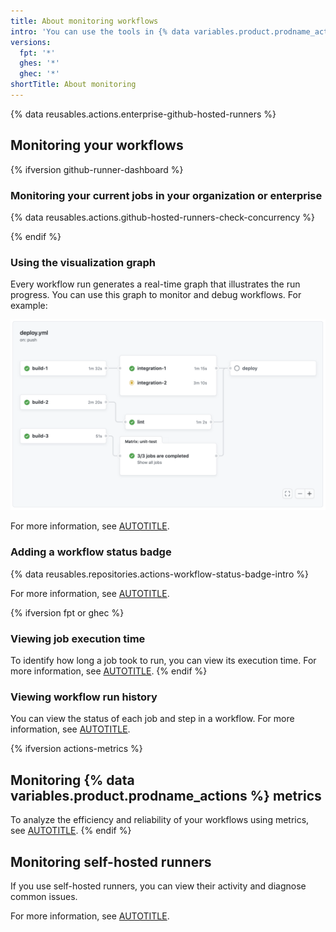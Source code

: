 ```yaml
---
title: About monitoring workflows
intro: 'You can use the tools in {% data variables.product.prodname_actions %} to monitor your workflows, metrics, and self-hosted runners.'
versions:
  fpt: '*'
  ghes: '*'
  ghec: '*'
shortTitle: About monitoring
---
```


{% data reusables.actions.enterprise-github-hosted-runners %}

## Monitoring your workflows

{% ifversion github-runner-dashboard %}

### Monitoring your current jobs in your organization or enterprise

{% data reusables.actions.github-hosted-runners-check-concurrency %}

{% endif %}

### Using the visualization graph

Every workflow run generates a real-time graph that illustrates the run progress. You can use this graph to monitor and debug workflows. For example:

   ![Screenshot of the visualization graph of a workflow run.](/assets/images/help/actions/workflow-graph.png)

For more information, see [AUTOTITLE](/actions/monitoring-and-troubleshooting-workflows/using-the-visualization-graph).

### Adding a workflow status badge

{% data reusables.repositories.actions-workflow-status-badge-intro %}

For more information, see [AUTOTITLE](/actions/monitoring-and-troubleshooting-workflows/adding-a-workflow-status-badge).

{% ifversion fpt or ghec %}

### Viewing job execution time

To identify how long a job took to run, you can view its execution time. For more information, see [AUTOTITLE](/actions/monitoring-and-troubleshooting-workflows/viewing-job-execution-time).
{% endif %}

### Viewing workflow run history

You can view the status of each job and step in a workflow. For more information, see [AUTOTITLE](/actions/monitoring-and-troubleshooting-workflows/viewing-workflow-run-history).

{% ifversion actions-metrics %}

## Monitoring {% data variables.product.prodname_actions %} metrics

To analyze the efficiency and reliability of your workflows using metrics, see [AUTOTITLE](/actions/administering-github-actions/viewing-github-actions-metrics).
{% endif %}

## Monitoring self-hosted runners

If you use self-hosted runners, you can view their activity and diagnose common issues.

For more information, see [AUTOTITLE](/actions/hosting-your-own-runners/managing-self-hosted-runners/monitoring-and-troubleshooting-self-hosted-runners).
